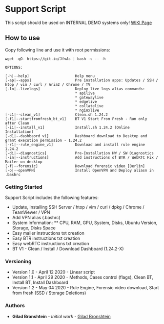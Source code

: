 # Support Script

This script should be used on INTERNAL DEMO systems only!
[WIKI Page](https://anyvision.atlassian.net/wiki/spaces/SUPPORT/pages/1604159099/Support+Script+-+INTERNAL+ONLY)

## How to use

Copy following line and use it with root permissions:

```
wget -qO- https://git.io/JfvAs | bash -s -- -h
```
```
OPTIONS:

[-h|--help]                     Help menu
[-ap|--apps]                    Pre installation apps: Updates / SSH / htop / vim / curl / Aria2 / Chrome / TV
[-lo|--livelogs]                Deploy live logs alias commands:
                                * apilive
                                * gatewaylive
                                * edgelive
                                * collatelive
                                * nginxlive
[-c1|--clean_v1]                Clean.sh 1.24.2
[-f1|--startfromfresh_bt_v1]    BT V1 Start From Fresh - Run only after Clean
[-i1|--install_v1]              Install.sh 1.24.2 (Online Installation)
[-d1|--dashbaord_v1]            Dashboard download to Desktop and grant execution permission - 1.24.2
[-r1|--rule_engine_v1]          Download and install rule engine 1.24.2
[-di|--diagnostics]             Pre-Installation HW / SW Diagnostics
[-in|--instructions]            Add instructions of BTR / WebRTC Fix / Mailer on desktop
[-f|--forensic]                 Download forensic video [Berlin]
[-o|--openVPN]                  Install OpenVPN and Deploy aliasn in .bashrc
```
### Getting Started

Support Script includes the following features:
* Update, Installing SSH Server / htop / vim / curl / dpkg / Chrome / TeamViewer / VPN
* Add VPN alias (.bashrc)
* System Information: 
** CPU, RAM, GPU, System, Disks, Ubuntu Version, Storage, Disks Space
* Easy mailer instructions txt creation 
* Easy BTR instructions txt creation
* Easy webRTC instructions txt creation
* BT V1 - Clean / Install / Download Dashboard (1.24.2-X)



### Versioning

* Version 1.0 - April 12 2020 - Linear script
* Version 1.1 - April 29 2020 - Methods, Cases control (flags), Clean BT, Install BT, Install Dashboard
* Version 1.2 - May 04 2020 - Rule Engine, Forensic video download, Start from fresh (SSD / Storage Deletions) 

### Authors

* **Gilad Bronshtein** - *Initial work* - [Gilad Bronshtein](https://github.com/gbronshtein-anyvision)
